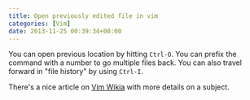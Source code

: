 ```yaml
---
title: Open previously edited file in vim
categories: [Vim]
date: 2013-11-25 00:39:34+00:00
---
```


You can open previous location by hitting `Ctrl-O`. You can prefix the command
with a number to go multiple files back. You can also travel forward in "file
history" by using `Ctrl-I`.

There's a nice article on [Vim Wikia][1] with more details on a subject.

[1]: http://vim.wikia.com/wiki/Jumping_to_previously_visited_locations
